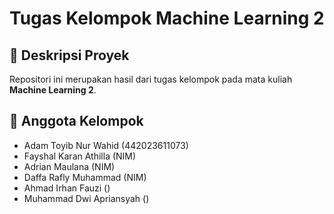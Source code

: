 # Tugas Kelompok Machine Learning 2

## 📌 Deskripsi Proyek
Repositori ini merupakan hasil dari tugas kelompok pada mata kuliah **Machine Learning 2**.

## 👥 Anggota Kelompok
- Adam Toyib Nur Wahid (442023611073)
- Fayshal Karan Athilla (NIM)
- Adrian Maulana (NIM)
- Daffa Rafly Muhammad (NIM)
- Ahmad Irhan Fauzi ()
- Muhammad Dwi Apriansyah ()

